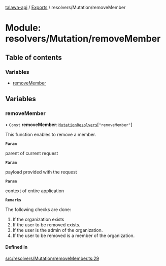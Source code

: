 [talawa-api](../README.md) / [Exports](../modules.md) / resolvers/Mutation/removeMember

# Module: resolvers/Mutation/removeMember

## Table of contents

### Variables

- [removeMember](resolvers_Mutation_removeMember.md#removemember)

## Variables

### removeMember

• `Const` **removeMember**: [`MutationResolvers`](types_generatedGraphQLTypes.md#mutationresolvers)[``"removeMember"``]

This function enables to remove a member.

**`Param`**

parent of current request

**`Param`**

payload provided with the request

**`Param`**

context of entire application

**`Remarks`**

The following checks are done:
1. If the organization exists
2. If the user to be removed exists.
3. If the user is the admin of the organization.
4. If the user to be removed is a member of the organization.

#### Defined in

[src/resolvers/Mutation/removeMember.ts:29](https://github.com/PalisadoesFoundation/talawa-api/blob/e69119f/src/resolvers/Mutation/removeMember.ts#L29)
